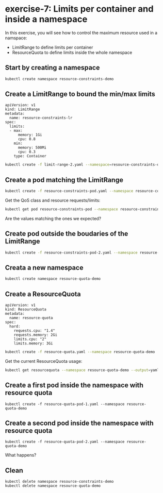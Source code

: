 # exercise-7: Limits per container and inside a namespace

In this exercise, you will see how to control the maximum resource used in a namspace:
* LimitRange to define limits per container
* ResourceQuota to define limits inside the whole namespace

## Start by creating a namespace
```sh
kubectl create namespace resource-constraints-demo
```

## Create a LimitRange to bound the min/max limits

```
apiVersion: v1
kind: LimitRange
metadata:
  name: resource-constraints-lr
spec:
  limits:
  - max:
      memory: 1Gi
      cpu: 0.8
    min:
      memory: 500Mi
      cpu: 0.3
    type: Container
```

```sh
kubectl create -f limit-range-2.yaml --namespace=resource-constraints-demo
```

## Create a pod matching the LimitRange
```sh
kubectl create -f resource-constraints-pod.yaml --namespace resource-constraints-demo
```

Get the QoS class and resource requests/limits:
```sh
kubectl get pod resource-constraints-pod --namespace resource-constraints-demo --output=yaml
```

Are the values matching the ones we expected?

## Create pod outside the boudaries of the LimitRange
```sh
kubectl create -f resource-constraints-pod-2.yaml --namespace resource-constraints-demo
```

## Creata a new namespace 

```sh
kubectl create namespace resource-quota-demo
```

## Create a ResourceQuota
```
apiVersion: v1
kind: ResourceQuota
metadata:
  name: resource-quota
spec:
  hard:
    requests.cpu: "1.4"
    requests.memory: 2Gi
    limits.cpu: "2"
    limits.memory: 3Gi
```

```sh
kubectl create -f resource-quota.yaml --namespace resource-quota-demo
```

Get the current ResourceQuota usage:
```sh
kubectl get resourcequota --namespace resource-quota-demo --output=yaml
```

## Create a first pod inside the namespace with resource quota

```
kubectl create -f resource-quota-pod-1.yaml --namespace resource-quota-demo
```

## Create a second pod inside the namespace with resource quota
```
kubectl create -f resource-quota-pod-2.yaml --namespace resource-quota-demo
```

What happens?

## Clean
```
kubectl delete namespace resource-constraints-demo
kubectl delete namespace resource-quota-demo
```
